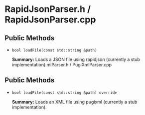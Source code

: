 # RapidJsonParser.h / RapidJsonParser.cpp

## Public Methods

- `bool loadFile(const std::string &path)`

  **Summary:** Loads a JSON file using rapidjson (currently a stub implementation).mlParser.h / PugiXmlParser.cpp

## Public Methods

- `bool loadFile(const std::string &path) override`

  **Summary:** Loads an XML file using pugixml (currently a stub implementation).
